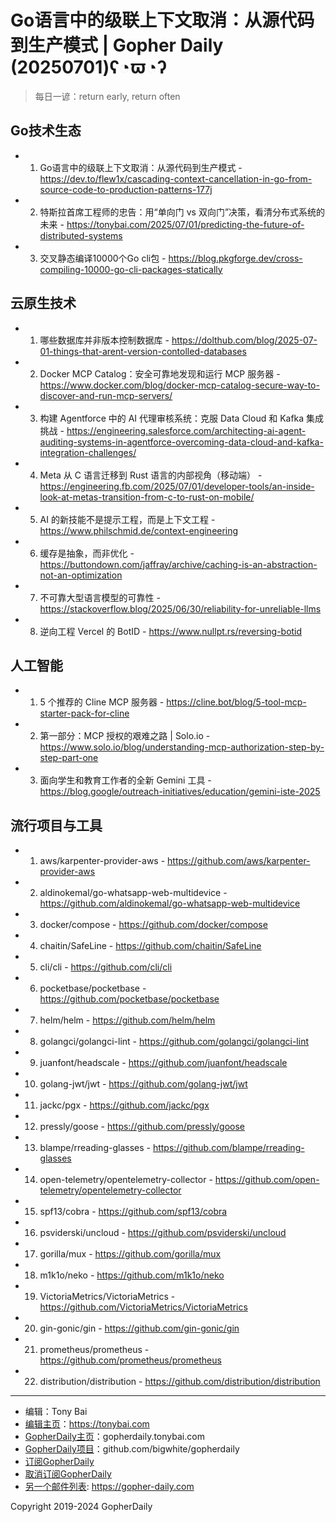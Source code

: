 # Go语言中的级联上下文取消：从源代码到生产模式 | Gopher Daily (20250701)ʕ◔ϖ◔ʔ

>每日一谚：return early, return often

## Go技术生态


- 1. Go语言中的级联上下文取消：从源代码到生产模式 - https://dev.to/flew1x/cascading-context-cancellation-in-go-from-source-code-to-production-patterns-177j

- 2. 特斯拉首席工程师的忠告：用“单向门 vs 双向门”决策，看清分布式系统的未来 - https://tonybai.com/2025/07/01/predicting-the-future-of-distributed-systems

- 3. 交叉静态编译10000个Go cli包 - https://blog.pkgforge.dev/cross-compiling-10000-go-cli-packages-statically


## 云原生技术


- 1. 哪些数据库并非版本控制数据库 - https://dolthub.com/blog/2025-07-01-things-that-arent-version-contolled-databases

- 2. Docker MCP Catalog：安全可靠地发现和运行 MCP 服务器 - https://www.docker.com/blog/docker-mcp-catalog-secure-way-to-discover-and-run-mcp-servers/

- 3. 构建 Agentforce 中的 AI 代理审核系统：克服 Data Cloud 和 Kafka 集成挑战 - https://engineering.salesforce.com/architecting-ai-agent-auditing-systems-in-agentforce-overcoming-data-cloud-and-kafka-integration-challenges/

- 4. Meta 从 C 语言迁移到 Rust 语言的内部视角（移动端） - https://engineering.fb.com/2025/07/01/developer-tools/an-inside-look-at-metas-transition-from-c-to-rust-on-mobile/

- 5. AI 的新技能不是提示工程，而是上下文工程 - https://www.philschmid.de/context-engineering

- 6. 缓存是抽象，而非优化 - https://buttondown.com/jaffray/archive/caching-is-an-abstraction-not-an-optimization

- 7. 不可靠大型语言模型的可靠性 - https://stackoverflow.blog/2025/06/30/reliability-for-unreliable-llms

- 8. 逆向工程 Vercel 的 BotID - https://www.nullpt.rs/reversing-botid


## 人工智能


- 1. 5 个推荐的 Cline MCP 服务器 - https://cline.bot/blog/5-tool-mcp-starter-pack-for-cline

- 2. 第一部分：MCP 授权的艰难之路 | Solo.io - https://www.solo.io/blog/understanding-mcp-authorization-step-by-step-part-one

- 3. 面向学生和教育工作者的全新 Gemini 工具 - https://blog.google/outreach-initiatives/education/gemini-iste-2025


## 流行项目与工具


- 1. aws/karpenter-provider-aws - https://github.com/aws/karpenter-provider-aws

- 2. aldinokemal/go-whatsapp-web-multidevice - https://github.com/aldinokemal/go-whatsapp-web-multidevice

- 3. docker/compose - https://github.com/docker/compose

- 4. chaitin/SafeLine - https://github.com/chaitin/SafeLine

- 5. cli/cli - https://github.com/cli/cli

- 6. pocketbase/pocketbase - https://github.com/pocketbase/pocketbase

- 7. helm/helm - https://github.com/helm/helm

- 8. golangci/golangci-lint - https://github.com/golangci/golangci-lint

- 9. juanfont/headscale - https://github.com/juanfont/headscale

- 10. golang-jwt/jwt - https://github.com/golang-jwt/jwt

- 11. jackc/pgx - https://github.com/jackc/pgx

- 12. pressly/goose - https://github.com/pressly/goose

- 13. blampe/rreading-glasses - https://github.com/blampe/rreading-glasses

- 14. open-telemetry/opentelemetry-collector - https://github.com/open-telemetry/opentelemetry-collector

- 15. spf13/cobra - https://github.com/spf13/cobra

- 16. psviderski/uncloud - https://github.com/psviderski/uncloud

- 17. gorilla/mux - https://github.com/gorilla/mux

- 18. m1k1o/neko - https://github.com/m1k1o/neko

- 19. VictoriaMetrics/VictoriaMetrics - https://github.com/VictoriaMetrics/VictoriaMetrics

- 20. gin-gonic/gin - https://github.com/gin-gonic/gin

- 21. prometheus/prometheus - https://github.com/prometheus/prometheus

- 22. distribution/distribution - https://github.com/distribution/distribution


----

- 编辑：Tony Bai
- [编辑主页](https://tonybai.com)：https://tonybai.com
- [GopherDaily主页](https://gopherdaily.tonybai.com)：gopherdaily.tonybai.com
- [GopherDaily项目](https://github.com/bigwhite/gopherdaily)：github.com/bigwhite/gopherdaily
- [订阅GopherDaily](https://gopherdaily.tonybai.com/subscribe)
- [取消订阅GopherDaily](https://gopherdaily.tonybai.com/unsubscribe)
- [另一个邮件列表](https://gopher-daily.com): https://gopher-daily.com

Copyright 2019-2024 GopherDaily
